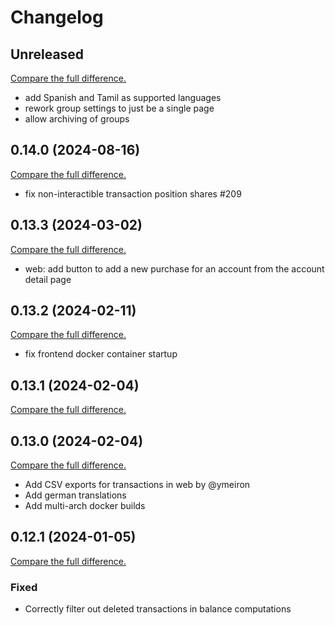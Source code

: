 # Changelog

## Unreleased

[Compare the full difference.](https://github.com/SFTtech/abrechnung/compare/v0.14.0...HEAD)

- add Spanish and Tamil as supported languages
- rework group settings to just be a single page
- allow archiving of groups

## 0.14.0 (2024-08-16)

[Compare the full difference.](https://github.com/SFTtech/abrechnung/compare/v0.13.3...v0.14.0)

- fix non-interactible transaction position shares #209

## 0.13.3 (2024-03-02)

[Compare the full difference.](https://github.com/SFTtech/abrechnung/compare/v0.13.2...v0.13.3)

- web: add button to add a new purchase for an account from the account detail page

## 0.13.2 (2024-02-11)

[Compare the full difference.](https://github.com/SFTtech/abrechnung/compare/v0.13.1...v0.13.2)

- fix frontend docker container startup

## 0.13.1 (2024-02-04)

[Compare the full difference.](https://github.com/SFTtech/abrechnung/compare/v0.13.0...v0.13.1)

## 0.13.0 (2024-02-04)

[Compare the full difference.](https://github.com/SFTtech/abrechnung/compare/v0.12.1...v0.13.0)

- Add CSV exports for transactions in web by @ymeiron
- Add german translations
- Add multi-arch docker builds

## 0.12.1 (2024-01-05)

[Compare the full difference.](https://github.com/SFTtech/abrechnung/compare/v0.12.0...v0.12.1)

### Fixed

- Correctly filter out deleted transactions in balance computations
